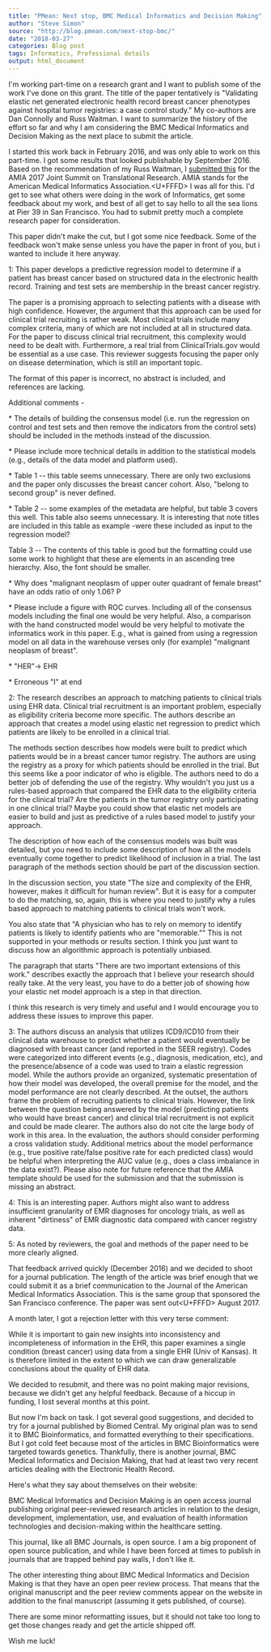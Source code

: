 ```yaml
---
title: "PMean: Next stop, BMC Medical Informatics and Decision Making"
author: "Steve Simon"
source: "http://blog.pmean.com/next-stop-bmc/"
date: "2018-03-27"
categories: Blog post
tags: Informatics, Professional details
output: html_document
---
```


I'm working part-time on a research grant and I want to publish some of
the work I've done on this grant. The title of the paper tentatively is
"Validating elastic net generated electronic health record breast cancer
phenotypes against hospital tumor registries: a case control study." My
co-authors are Dan Connolly and Russ Waitman. I want to summarize the
history of the effort so far and why I am considering the BMC Medical
Informatics and Decision Making as the next place to submit the
article.

<!---More--->

I started this work back in February 2016, and was only able to work on
this part-time. I got some results that looked publishable by September
2016. Based on the recommendation of my Russ Waitman, I [submitted
this](../skin-of-my-teeth/index.html) for the AMIA 2017 Joint Summit on
Translational Research. AMIA stands for the American Medical Informatics
Association.<U+FFFD> I was all for this. I'd get to see what others were doing
in the work of Informatics, get some feedback about my work, and best of
all get to say hello to all the sea lions at Pier 39 in San Francisco.
You had to submit pretty much a complete research paper for
consideration.

This paper didn't make the cut, but I got some nice feedback. Some of
the feedback won't make sense unless you have the paper in front of you,
but i wanted to include it here anyway.

1: This paper develops a predictive regression model to determine if a
patient has breast cancer based on structured data in the electronic
health record. Training and test sets are membership in the breast
cancer registry.

The paper is a promising approach to selecting patients with a disease
with high confidence. However, the argument that this approach can be
used for clinical trial recruiting is rather weak. Most clinical trials
include many complex criteria, many of which are not included at all in
structured data. For the paper to discuss clinical trial recruitment,
this complexity would need to be dealt with. Furthermore, a real trial
from ClinicalTrials.gov would be essential as a use case. This reviewer
suggests focusing the paper only on disease determination, which is
still an important topic.

The format of this paper is incorrect, no abstract is included, and
references are lacking.

Additional comments -

\* The details of building the consensus model (i.e. run the regression
on control and test sets and then remove the indicators from the control
sets) should be included in the methods instead of the discussion.

\* Please include more technical details in addition to the statistical
models (e.g., details of the data model and platform used).

\* Table 1 -- this table seems unnecessary. There are only two
exclusions and the paper only discusses the breast cancer cohort. Also,
"belong to second group" is never defined.

\* Table 2 -- some examples of the metadata are helpful, but table 3
covers this well. This table also seems unnecessary. It is interesting
that note titles are included in this table as example -were these
included as input to the regression model?

Table 3 -- The contents of this table is good but the formatting could
use some work to highlight that these are elements in an ascending tree
hierarchy. Also, the font should be smaller.

\* Why does "malignant neoplasm of upper outer quadrant of female
breast" have an odds ratio of only 1.06? P

\* Please include a figure with ROC curves. Including all of the
consensus models including the final one would be very helpful. Also, a
comparison with the hand constructed model would be very helpful to
motivate the informatics work in this paper. E.g., what is gained from
using a regression model on all data in the warehouse verses only (for
example) "malignant neoplasm of breast".

\* "HER"-\> EHR

\* Erroneous "I" at end

2: The research describes an approach to matching patients to clinical
trials using EHR data. Clinical trial recruitment is an important
problem, especially as eligibility criteria become more specific. The
authors describe an approach that creates a model using elastic net
regression to predict which patients are likely to be enrolled in a
clinical trial.

The methods section describes how models were built to predict which
patients would be in a breast cancer tumor registry. The authors are
using the registry as a proxy for which patients should be enrolled in
the trial. But this seems like a poor indicator of who is eligible. The
authors need to do a better job of defending the use of the registry.
Why wouldn't you just us a rules-based approach that compared the EHR
data to the eligibility criteria for the clinical trial? Are the
patients in the tumor registry only participating in one clinical trial?
Maybe you could show that elastic net models are easier to build and
just as predictive of a rules based model to justify your approach.

The description of how each of the consensus models was built was
detailed, but you need to include some description of how all the models
eventually come together to predict likelihood of inclusion in a trial.
The last paragraph of the methods section should be part of the
discussion section.

In the discussion section, you state "The size and complexity of the
EHR, however, makes it difficult for human review". But it is easy for a
computer to do the matching, so, again, this is where you need to
justify why a rules based approach to matching patients to clinical
trials won't work.

You also state that "A physician who has to rely on memory to identify
patients is likely to identify patients who are "memorable."" This is
not supported in your methods or results section. I think you just want
to discuss how an algorithmic approach is potentially unbiased.

The paragraph that starts "There are two important extensions of this
work." describes exactly the approach that I believe your research
should really take. At the very least, you have to do a better job of
showing how your elastic net model approach is a step in that direction.

I think this research is very timely and useful and I would encourage
you to address these issues to improve this paper.

3: The authors discuss an analysis that utilizes ICD9/ICD10 from their
clinical data warehouse to predict whether a patient would eventually be
diagnosed with breast cancer (and reported in the SEER registry). Codes
were categorized into different events (e.g., diagnosis, medication,
etc), and the presence/absence of a code was used to train a elastic
regression model. While the authors provide an organized, systematic
presentation of how their model was developed, the overall premise for
the model, and the model performance are not clearly described. At the
outset, the authors frame the problem of recruiting patients to clinical
trials. However, the link between the question being answered by the
model (predicting patients who would have breast cancer) and clinical
trial recruitment is not explicit and could be made clearer. The authors
also do not cite the large body of work in this area. In the evaluation,
the authors should consider performing a cross validation study.
Additional metrics about the model performance (e.g., true positive
rate/false positive rate for each predicted class) would be helpful when
interpreting the AUC value (e.g., does a class imbalance in the data
exist?). Please also note for future reference that the AMIA template
should be used for the submission and that the submission is missing an
abstract.

4: This is an interesting paper. Authors might also want to address
insufficient granularity of EMR diagnoses for oncology trials, as well
as inherent "dirtiness" of EMR diagnostic data compared with cancer
registry data.

5: As noted by reviewers, the goal and methods of the paper need to be
more clearly aligned.

That feedback arrived quickly (December 2016) and we decided to shoot
for a journal publication. The length of the article was brief enough
that we could submit it as a brief communication to the Journal of the
American Medical Informatics Association. This is the same group that
sponsored the San Francisco conference. The paper was sent out<U+FFFD> August
2017.

A month later, I got a rejection letter with this very terse comment:

While it is important to gain new insights into inconsistency and
incompleteness of information in the EHR, this paper examines a single
condition (breast cancer) using data from a single EHR (Univ of Kansas).
It is therefore limited in the extent to which we can draw generalizable
conclusions about the quality of EHR data.

We decided to resubmit, and there was no point making major revisions,
because we didn't get any helpful feedback. Because of a hiccup in
funding, I lost several months at this point.

But now I'm back on task. I got several good suggestions, and decided to
try for a journal published by Biomed Central. My original plan was to
send it to BMC Bioinformatics, and formatted everything to their
specifications. But I got cold feet because most of the articles in BMC
Bioinformatics were targeted towards genetics. Thankfully, there is
another journal, BMC Medical Informatics and Decision Making, that had
at least two very recent articles dealing with the Electronic Health
Record.

Here's what they say about themselves on their website:

BMC Medical Informatics and Decision Making is an open access journal
publishing original peer-reviewed research articles in relation to the
design, development, implementation, use, and evaluation of health
information technologies and decision-making within the healthcare
setting.

This journal, like all BMC Journals, is open source. I am a big
proponent of open source publication, and while I have been forced at
times to publish in journals that are trapped behind pay walls, I don't
like it.

The other interesting thing about BMC Medical Informatics and Decision
Making is that they have an open peer review process. That means that
the original manuscript and the peer review comments appear on the
website in addition to the final manuscript (assuming it gets published,
of course).

There are some minor reformatting issues, but it should not take too
long to get those changes ready and get the article shipped off.

Wish me luck!


